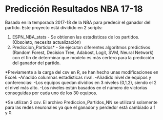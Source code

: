 # Predicción Resultados NBA 17-18

Basado en la temporada 2017-18 de la NBA para predecir el ganador del partido. Este proyecto está dividido en 2 scripts:

1. ESPN_NBA_stats - Se obtienen las estadísticas de los partidos. (Obsoleto, necesita actualización)
2. Prediccion_Partidos* - Se ejecutan diferentes algoritmos predictivos (Random Forest, Decision Tree, Adabost, Logit, SVM, Neural Network) con el fin de determinar que modelo es más certero para la predicción del ganador del partido. 

*Previamente a la carga del csv en R, se han hecho unas modificaciones en Excel:
    -Añadido columnas estadísticas rival.
    -Añadido nivel de equipos y conferencias: 
          -Los equipos quedan dividios en 3 niveles (0,1,2), siendo el 2 el nivel más alto.
          -Los niveles están basados en el número de victorias conseguidas por cada uno de los 30 equipos.
    
*Se utilizan 2 csv. El archivo Prediccion_Partidos_NN se utilizará solamente para las redes neuronales ya que el ganador y perdedor está cambiado a 1 y 0.



